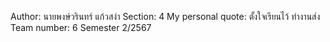 Author: นายพงษ์วรินทร์ แก้วสง่า
Section: 4
My personal quote: ตั้งใจเรียนไว้ ทำงานส่ง
Team number: 6
Semester 2/2567
